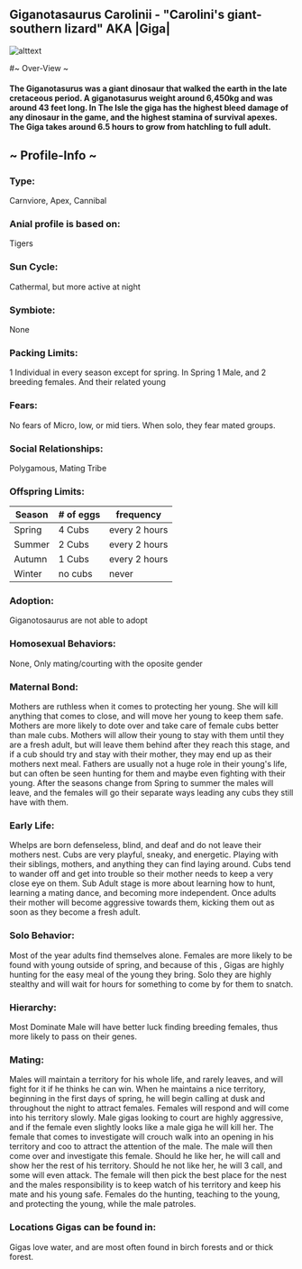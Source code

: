 ## Giganotasaurus Carolinii - "Carolini's giant-southern lizard" AKA |Giga|

![alttext](https://cdn.discordapp.com/attachments/938315634645803068/949354826037358593/giga_2.png)

#~ Over-View ~
#### The Giganotasurus was a giant dinosaur that walked the earth in the late cretaceous period. A giganotasurus weight around 6,450kg and was around 43 feet long. In The Isle the giga has the highest bleed damage of any dinosaur in the game, and the highest stamina of survival apexes. The Giga takes around 6.5 hours to grow from hatchling to full adult. 
## ~ Profile-Info ~
### Type:
Carnviore, Apex, Cannibal
### Anial profile is based on:
Tigers
### Sun Cycle:
Cathermal, but more active at night
### Symbiote:
None
### Packing Limits:
1 Individual in every season except for spring. In Spring 1 Male, and 2 breeding females. And their related young
### Fears:
No fears of Micro, low, or mid tiers. When solo, they fear mated groups. 
### Social Relationships:
Polygamous, Mating Tribe
### Offspring Limits:
| Season | # of eggs | frequency | 
| ------------- | ------------- | ------------- |
| Spring  | 4 Cubs | every 2 hours |
| Summer  | 2 Cubs  | every 2 hours |
| Autumn  | 1 Cubs  | every 2 hours |
| Winter  | no cubs  | never 
### Adoption:
Giganotosaurus are not able to adopt
### Homosexual Behaviors:
None, Only mating/courting with the oposite gender
### Maternal Bond:
Mothers are ruthless when it comes to protecting her young. She will kill anything that comes to close, and will move her young to keep them safe. Mothers are more likely to dote over and take care of female cubs better than male cubs. Mothers will allow their young to stay with them until they are a fresh adult, but will leave them behind after they reach this stage, and if a cub should try and stay with their mother, they may end up as their mothers next meal. Fathers are usually not a huge role in their young's life, but can often be seen hunting for them and maybe even fighting with their young. After the seasons change from Spring to summer the males will leave, and the females will go their separate ways leading any cubs they still have with them.
### Early Life:
Whelps are born defenseless, blind, and deaf and do not leave their mothers nest. Cubs are very playful, sneaky, and energetic. Playing with their siblings, mothers, and anything they can find laying around. Cubs tend to wander off and get into trouble so their mother needs to keep a very close eye on them. Sub Adult stage is more about learning how to hunt, learning a mating dance, and becoming more independent. Once adults their mother will become aggressive towards them, kicking them out as soon as they become a fresh adult. 
### Solo Behavior:
Most of the year adults find themselves alone. Females are more likely to be found with young outside of spring, and because of this , Gigas are highly hunting for the easy meal of the young they bring. Solo they are highly stealthy and will wait for hours for something to come by for them to snatch.
### Hierarchy:
Most Dominate Male will have better luck finding breeding females, thus more likely to pass on their genes.
### Mating:
Males will maintain a territory for his whole life, and rarely leaves, and will fight for it if he thinks he can win. When he maintains a nice territory, beginning in the first days of spring, he will begin calling at dusk and throughout the night to attract females. Females will respond and will come into his territory slowly. Male gigas looking to court are highly aggressive, and if the female even slightly looks like a male giga he will kill her. The female that comes to investigate will crouch walk into an opening in his territory and coo to attract the attention of the male. The male will then come over and investigate this female. Should he like her, he will call and show her the rest of his territory. Should he not like her, he will 3 call, and some will even attack. The female will then pick the best place for the nest and the males responsibility is to keep watch of his territory and keep his mate and his young safe. Females do the hunting, teaching to the young, and protecting the young, while the male patroles.
### Locations Gigas can be found in: 
Gigas love water, and are most often found in birch forests and or thick forest. 